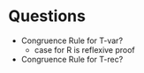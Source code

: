 # Questions

- Congruence Rule for T-var?
  - case for R is reflexive proof
- Congruence Rule for T-rec?